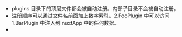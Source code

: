 - plugins 目录下的顶层文件都会被自动注册。内部子目录不会被自动注册。
- 注册顺序可以通过文件名前面加上数字索引。2.FooPlugin 中可以访问 1.BarPlugin 中注入到 nuxtApp 中的任何数据。
- 

